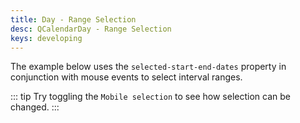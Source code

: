 ```yaml
---
title: Day - Range Selection
desc: QCalendarDay - Range Selection
keys: developing
---
```

The example below uses the `selected-start-end-dates` property in conjunction with mouse events to select interval ranges.

::: tip
Try toggling the `Mobile selection` to see how selection can be changed.
:::

<example-viewer
  title="Range Selection"
  file="DaySelection"
  codepen-title="QCalendarDay"
/>
